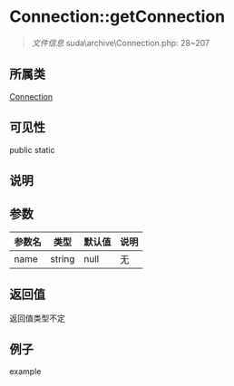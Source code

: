 # Connection::getConnection

> *文件信息* suda\archive\Connection.php: 28~207
## 所属类 

[Connection](../Connection.md)

## 可见性

  public  static
## 说明



## 参数

| 参数名 | 类型 | 默认值 | 说明 |
|--------|-----|-------|-------|
| name |  string | null | 无 |

## 返回值
返回值类型不定

## 例子

example